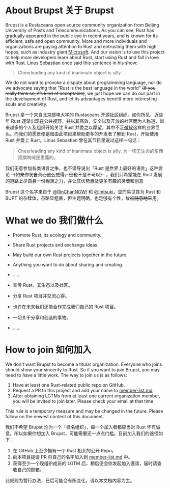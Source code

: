 # About Brupst 关于 Brupst

Brupst is a Rustaceans open source community organization from Beijing University of Posts and Telecommunications. As you can see, Rust has gradually appeared in the public eye in recent years, and is known for its efficient, safe and open community. More and more individuals and organizations are paying attention to Rust and entrusting them with high hopes, such as industry giant [Microsoft](https://msrc-blog.microsoft.com/2019/07/16/a-proactive-approach-to-more-secure-code/). And our vision is to use this project to help more developers learn about Rust, start using Rust and fall in love with Rust. Linus Sebastian once said this sentence in his show:

> Cheerleading any kind of inanimate object is silly.

We do not want to provoke a dispute about programming language, nor do we advocate saying that "Rust is the best language in the world" ~~(If you really think so, it’s kind of acceptable)~~, we just hope we can do our part in the development of Rust, and let its advantages benefit more interesting souls and creativity.

Brupst 是一个来自北京邮电大学的 Rustaceans 开源社区组织。如你所见，近些年 Rust 逐渐出现在公共视野，并以其高效，安全以及开放的社区而为人称道，越来越多的个人及组织开始关注 Rust 并委之以厚望，其中不乏[微软](https://msrc-blog.microsoft.com/2019/07/16/a-proactive-approach-to-more-secure-code/)这样的业界巨头。而我们的愿景便是借由此项目来帮助更多的开发者了解到 Rust，开始使用 Rust 并爱上 Rust。Linus Sebastian 曾在其节目里说过这样一句话：

> Cheerleading any kind of inanimate object is silly. 为一切无生命的东西摇旗呐喊是愚蠢的。

我们无意参加各类语言之争，也不倡导说出「Rust 是世界上最好的语言」这种言论 ~~（如果你发自真心这么觉得，倒也不是不可以）~~ ，我们只希望能在 Rust 发展的道路上尽自身一份绵薄之力，并让其优势惠及更多有趣的灵魂和创意

Brupst 这个名字来自于 [@RinChanNOW!](https://github.com/RinChanNOWWW) 和 [@imtsuki](https://github.com/imtsuki)，显而易见其为 Rust 和 BUPT 的杂糅体，虽略显粗暴，但主题明确，也足够有个性，故被~~随意地~~采用。

# What we do 我们做什么

* Promote Rust, its ecology and community.
* Share Rust projects and exchange ideas.
* May build our own Rust projects together in the future.
* Anything you want to do about sharing and creating.
* ......

* 宣传 Rust，其生态以及社区。
* 分享 Rust 项目并交流心得。
* 也许在未来我们还能合作完成我们自己的 Rust 项目。
* 一切关于分享和创造的事物。
* ......

# How to join 如何加入

We don't want Brupst to become a titular organization. Everyone who joins should show your sincerity to Rust. So if you want to join Brupst, you may need to have a little work. The way to join us is as follows:

1. Have at least one Rust-related public repo on GitHub.
2. Request a PR to this project and add your name to [member-list.md](special-interest-groups/sig-community/member-list.md).
3. After obtaining LGTMs from at least one current organization member, you will be invited to join later. Please check your email at that time.

This rule is a temporary measure and may be changed in the future. Please follow on the newest content of this document.

我们不希望 Brupst 沦为一个「挂名组织」，每一个加入者都应当对 Rust 怀有诚意。所以如果你想加入 Brupst，可能需要还一点点门槛。目前加入我们的途径如下：

1. 在 GitHub 上至少拥有一个 Rust 相关的公开 Repo。
2. 向本项目提请 PR 将自己的名字加入到 [member-list.md](special-interest-groups/sig-community/member-list.md) 中。
3. 获得至少一个现组织成员的 LGTM 后，稍后便会你发起加入邀请，届时请查收自己的邮箱。

此规则为暂行办法，日后可能会有所变化，请以本文档内容为主。
